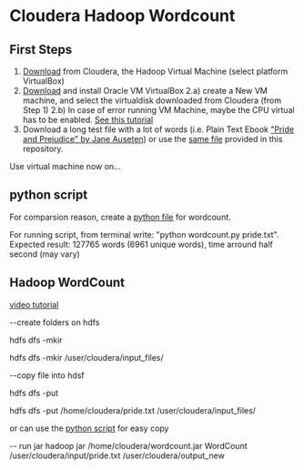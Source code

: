 # Cloudera Hadoop Wordcount

## First Steps ##
1. [Download](https://www.cloudera.com/downloads/quickstart_vms.html) from Cloudera, the Hadoop Virtual Machine (select platform VirtualBox)
2. [Download](https://www.virtualbox.org/wiki/Downloads) and install Oracle VM VirtualBox
2.a) create a New VM machine, and select the virtualdisk downloaded from Cloudera (from Step 1)
2.b) In case of error running VM Machine, maybe the CPU virtual has to be enabled. [See this tutorial](https://helpdeskgeek.com/how-to/enable-virtualization-in-the-bios/)
3. Download a long test file with a lot of words (i.e. Plain Text Ebook ["Pride and Prejudice" by Jane Auseten](http://www.gutenberg.org/ebooks/1342)) or use the [same file](pride.txt) provided in this repository.

Use virtual machine now on...

## python script ##
For comparsion reason, create a [python file](wordcount.py) for wordcount.

For running script, from terminal write: "python wordcount.py pride.txt". Expected result: 127765 words (6961 unique words), time arround half second (may vary)

## Hadoop WordCount ##
[video tutorial](https://www.youtube.com/watch?v=kF-63_2e1Kk)


--create folders on hdfs

hdfs dfs -mkir <folderpath>

hdfs dfs -mkir /user/cloudera/input_files/

  
--copy file into hdsf

hdfs dfs -put <filesystempath> <hdfs path>

hdfs dfs -put /home/cloudera/pride.txt /user/cloudera/input_files/

or can use the [python script](hdfs_copy.py) for easy copy
  
-- run jar
hadoop jar /home/cloudera/wordcount.jar WordCount /user/cloudera/input/pride.txt /user/cloudera/output_new
